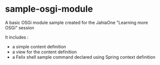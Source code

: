 sample-osgi-module
==================

A basic OSGi module sample created for the JahiaOne "Learning more OSGi" session

It includes :
- a simple content definition
- a view for the content definition
- a Felix shell sample command declared using Spring context definition

